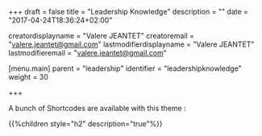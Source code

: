 +++
draft = false
title = "Leadership Knowledge"
description = ""
date = "2017-04-24T18:36:24+02:00"

creatordisplayname = "Valere JEANTET"
creatoremail = "valere.jeantet@gmail.com"
lastmodifierdisplayname = "Valere JEANTET"
lastmodifieremail = "valere.jeantet@gmail.com"

[menu.main]
parent = "leadership"
identifier = "leadershipknowledge"
weight = 30

+++

A bunch of Shortcodes are available with this theme :

{{%children style="h2" description="true"%}}
